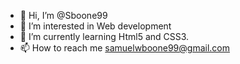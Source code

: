 - 👋 Hi, I’m @Sboone99
- 👀 I’m interested in Web development 
- 🌱 I’m currently learning Html5 and CSS3.
- 📫 How to reach me samuelwboone99@gmail.com

<!---
Sboone99/Sboone99 is a ✨ special ✨ repository because its `README.md` (this file) appears on your GitHub profile.
You can click the Preview link to take a look at your changes.
--->
